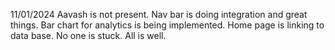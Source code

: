 11/01/2024
Aavash is not present. Nav bar is doing integration and great things. Bar chart for analytics is being implemented. Home page is linking to data base. No one is stuck. All is well. 
